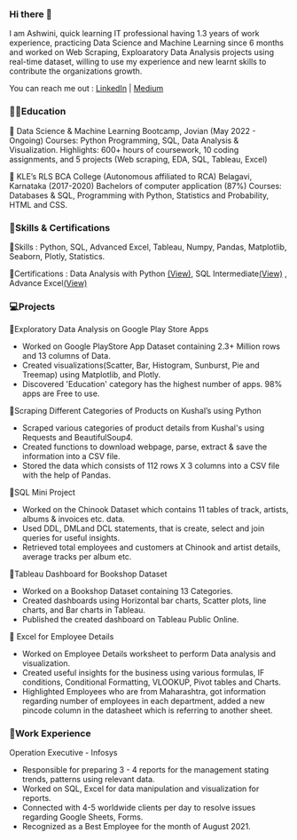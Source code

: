 ### Hi there 👋

I am Ashwini, quick learning IT professional having 1.3 years of work experience, practicing Data Science and Machine Learning since 6 months and worked on Web Scraping, Exploaratory Data Analysis projects using real-time dataset, willing to use my experience and new learnt skills to contribute the organizations growth.

You can reach me out : 
[LinkedIn](https://www.linkedin.com/in/ashwinishetti) | [Medium](https://medium.com/@ashwinishetti)

### :woman_student:Education 
:diamond_shape_with_a_dot_inside: Data Science & Machine Learning Bootcamp, Jovian (May 2022 - Ongoing)
  Courses: Python Programming, SQL, Data Analysis & Visualization.
  Highlights: 600+ hours of coursework, 10 coding assignments, and 5 projects (Web scraping, EDA, SQL, Tableau, Excel)
  
:diamond_shape_with_a_dot_inside: KLE’s RLS BCA College (Autonomous affiliated to RCA) Belagavi, Karnataka (2017-2020)
Bachelors of computer application (87%) Courses: Databases & SQL, Programming with Python, Statistics and Probability, HTML and CSS.

### :notebook_with_decorative_cover:Skills & Certifications

:diamond_shape_with_a_dot_inside:Skills : Python, SQL, Advanced Excel, Tableau, Numpy, Pandas, Matplotlib, Seaborn, Plotly, Statistics.

:diamond_shape_with_a_dot_inside:Certifications : Data Analysis with Python [(View)](https://jovian.ai/certificate/MFQTOOJZGA), SQL Intermediate[(View)](https://www.hackerrank.com/certificates/9815c434bf30) , Advance Excel[(View)](https://drive.google.com/file/d/1NVHL8KXa0ZIanA7kxNLYiiLWk3zsB-G0/view?usp=share_link)

### 	:computer:Projects

:diamond_shape_with_a_dot_inside:Exploratory Data Analysis on Google Play Store Apps
* Worked on Google PlayStore App Dataset containing 2.3+ Million rows and 13 columns of Data. 
* Created visualizations(Scatter, Bar, Histogram, Sunburst, Pie and Treemap) using Matplotlib, and Plotly. 
* Discovered 'Education' category has the highest number of apps. 98% apps are Free to use.

:diamond_shape_with_a_dot_inside:Scraping Different Categories of Products on Kushal’s using Python
* Scraped various categories of product details from Kushal's using Requests and BeautifulSoup4. 
* Created functions to download webpage, parse, extract & save the information into a CSV file. 
* Stored the data which consists of 112 rows X 3 columns into a CSV file with the help of Pandas.

:diamond_shape_with_a_dot_inside:SQL Mini Project
* Worked on the Chinook Dataset which contains 11 tables of track, artists, albums & invoices etc. data. 
* Used DDL, DMLand DCL statements, that is create, select and join queries for useful insights. 
* Retrieved total employees and customers at Chinook and artist details, average tracks per album etc.
 
:diamond_shape_with_a_dot_inside:Tableau Dashboard for Bookshop Dataset
* Worked on a Bookshop Dataset containing 13 Categories. 
* Created dashboards using Horizontal bar charts, Scatter plots, line charts, and Bar charts in Tableau. 
* Published the created dashboard on Tableau Public Online.
 
:diamond_shape_with_a_dot_inside: Excel for Employee Details
* Worked on Employee Details worksheet to perform Data analysis and visualization. 
* Created useful insights for the business using various formulas, IF conditions, Conditional Formatting, VLOOKUP, Pivot tables and Charts. 
* Highlighted Employees who are from Maharashtra, got information regarding number of employees in each department, added a new pincode column in the datasheet which is referring to another sheet.

### :briefcase:Work Experience
Operation Executive - Infosys
* Responsible for preparing 3 - 4 reports for the management stating trends, patterns using relevant data.
* Worked on SQL, Excel for data manipulation and visualization for reports.
* Connected with 4-5 worldwide clients per day to resolve issues regarding Google Sheets, Forms.
* Recognized as a Best Employee for the month of August 2021.



<!--
**ashwini1507/ashwini1507** is a ✨ _special_ ✨ repository because its `README.md` (this file) appears on your GitHub profile.

Here are some ideas to get you started:

- 🔭 I’m currently working on ...
- 🌱 I’m currently learning ...
- 👯 I’m looking to collaborate on ...
- 🤔 I’m looking for help with ...
- 💬 Ask me about ...
- 📫 How to reach me: ...
- 😄 Pronouns: ...
- ⚡ Fun fact: ...
-->
